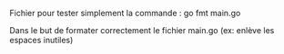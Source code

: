 Fichier pour tester simplement la commande :
go fmt main.go

Dans le but de formater correctement le fichier main.go (ex: enlève les espaces inutiles)
